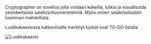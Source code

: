 Cryptographer on sovellus jolla voidaan kokeilla, tutkia ja visualisoida yksinkertaisia salakirjoitusmenetelmiä. Myös omien salakirjoitusten luominen mahdollista.

Luokkakaaviossa katkoviivalla merkityt luokat ovat TO-DO listalla

![Luokkakaavio](diagrams/cryptographer.png)
